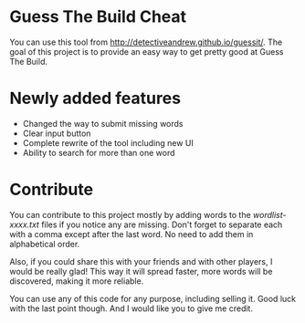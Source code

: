 # Guess The Build Cheat
You can use this tool from http://detectiveandrew.github.io/guessit/. The goal of this project is to provide an easy way to get pretty good at Guess The Build.

# Newly added features
- Changed the way to submit missing words
- Clear input button
- Complete rewrite of the tool including new UI
- Ability to search for more than one word

# Contribute
You can contribute to this project mostly by adding words to the _wordlist-xxxx.txt_ files if you notice any are missing. Don't forget to separate each with a comma except after the last word. No need to add them in alphabetical order.

Also, if you could share this with your friends and with other players, I would be really glad! This way it will spread faster, more words will be discovered, making it more reliable.

You can use any of this code for any purpose, including selling it. Good luck with the last point though. And I would like you to give me credit.

